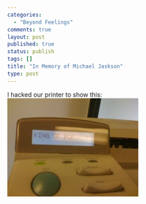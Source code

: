 ```yaml
--- 
categories: 
  - "Beyond Feelings"
comments: true
layout: post
published: true
status: publish
tags: []
title: "In Memory of Michael Jaskson"
type: post
---
```

<div id="msgcns!5F971C000415D85F!896" class="bvMsg">I hacked our printer to show this:
 <a href="/images/blog/2009-07-01-in-memory-of-michael-jaskson-0.jpg" rel="WLPP;url=https://qivp8g.blu.livefilestore.com/y1m9YSoN_GHlwLc2nb8Ti6ZMcmDru0VSYySiiEN0AezOXUAILjq0kf6s3oBH9LGl4lGu3vgHWvnlKpADDNKB1hJIGVdaNjZdMD-mQE3W20NG_XtDP4mn1tAd3ldwwIrzvZ6U8NSnW-4cI3u3E1IHAoJIA/%E7%85%A7%E7%89%87%20002.jpg" target="_blank"><img alt="" src="/images/blog/2009-07-01-in-memory-of-michael-jaskson-0.jpg"></a><br>
</div>
